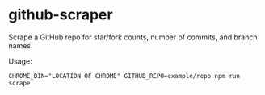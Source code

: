 # github-scraper

Scrape a GitHub repo for star/fork counts, number of commits, and branch names.

Usage:
```
CHROME_BIN="LOCATION OF CHROME" GITHUB_REPO=example/repo npm run scrape
```
